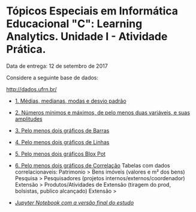 # Tópicos Especiais em Informática Educacional "C": Learning Analytics. Unidade I - Atividade Prática.

Data de entrega: 12 de setembro de 2017

Considere a seguinte base de dados:

http://dados.ufrn.br/

- [1. Médias, medianas, modas e desvio padrão](1-medModDesvio.py)
- [2. Números mínimos e máximos, de pelo menos duas variáveis, e suas amplitudes](2-amplitude.py)
- [3. Pelo menos dois gráficos de Barras](3-barGraphs.py)
- [4. Pelo menos dois gráficos de Linhas](4-lineGraphs.py)
- [5. Pelo menos dois gráficos Blox Pot](5-boxPlots.py)
- [6. Pelo menos dois gráficos de Correlação](6-correlation.py)
Tabelas com dados correlacionaveis: 
Patrimonio > Bens imóveis (valores e m² dos bens) 
Pesquisa > Pesquisadores (projetos internos/externos/coordenador)
Extensão > Produtos/Atividades de Extensão (tiragem do prod, bolsistas, publico alcançado)
Extensão > 


- [*Jupyter Notebook com a versão final do estudo*](Unidade1-FinalNotebook.ipynb)